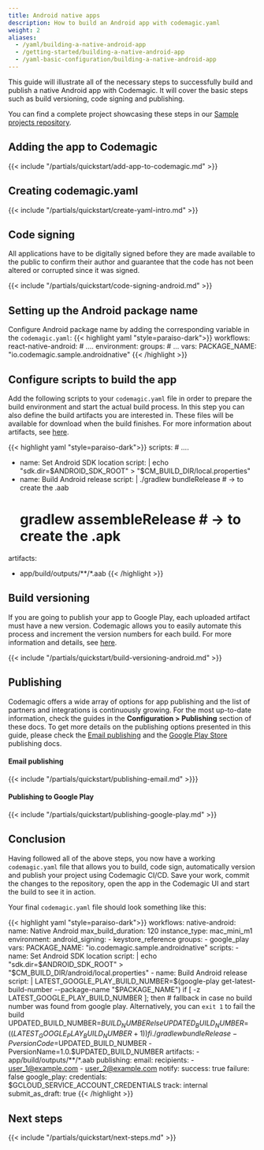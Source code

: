 ```yaml
---
title: Android native apps
description: How to build an Android app with codemagic.yaml
weight: 2
aliases:
  - /yaml/building-a-native-android-app
  - /getting-started/building-a-native-android-app
  - /yaml-basic-configuration/building-a-native-android-app
---
```


This guide will illustrate all of the necessary steps to successfully build and publish a native Android app with Codemagic. It will cover the basic steps such as build versioning, code signing and publishing.

You can find a complete project showcasing these steps in our [Sample projects repository](https://github.com/codemagic-ci-cd/codemagic-sample-projects/tree/main/android/android-native-quick-start).

## Adding the app to Codemagic
{{< include "/partials/quickstart/add-app-to-codemagic.md" >}}
## Creating codemagic.yaml
{{< include "/partials/quickstart/create-yaml-intro.md" >}}

## Code signing

All applications have to be digitally signed before they are made available to the public to confirm their author and guarantee that the code has not been altered or corrupted since it was signed.

{{< include "/partials/quickstart/code-signing-android.md" >}}


## Setting up the Android package name

Configure Android package name by adding the corresponding variable in the `codemagic.yaml`:
{{< highlight yaml "style=paraiso-dark">}}
  workflows:
    react-native-android:
      # ....
      environment:
        groups:
          # ...
        vars:
          PACKAGE_NAME: "io.codemagic.sample.androidnative"
{{< /highlight >}}

## Configure scripts to build the app
Add the following scripts to your `codemagic.yaml` file in order to prepare the build environment and start the actual build process.
In this step you can also define the build artifacts you are interested in. These files will be available for download when the build finishes. For more information about artifacts, see [here](../yaml/yaml-getting-started/#artifacts).

{{< highlight yaml "style=paraiso-dark">}}
scripts:
    # ....
  - name: Set Android SDK location
    script: | 
      echo "sdk.dir=$ANDROID_SDK_ROOT" > "$CM_BUILD_DIR/local.properties"
  - name: Build Android release
    script: | 
      ./gradlew bundleRelease # -> to create the .aab
      # gradlew assembleRelease # -> to create the .apk

artifacts:
  - app/build/outputs/**/*.aab
{{< /highlight >}}

## Build versioning

If you are going to publish your app to Google Play, each uploaded artifact must have a new version. Codemagic allows you to easily automate this process and increment the version numbers for each build. For more information and details, see [here](../configuration/build-versioning).

{{< include "/partials/quickstart/build-versioning-android.md" >}}


## Publishing

Codemagic offers a wide array of options for app publishing and the list of partners and integrations is continuously growing. For the most up-to-date information, check the guides in the **Configuration > Publishing** section of these docs.
To get more details on the publishing options presented in this guide, please check the [Email publishing](../yaml-publishing/email) and the [Google Play Store](../yaml-publishing/google-play) publishing docs.

#### Email publishing
{{< include "/partials/quickstart/publishing-email.md" >}}}

#### Publishing to Google Play
{{< include "/partials/quickstart/publishing-google-play.md" >}}


## Conclusion
Having followed all of the above steps, you now have a working `codemagic.yaml` file that allows you to build, code sign, automatically version and publish your project using Codemagic CI/CD.
Save your work, commit the changes to the repository, open the app in the Codemagic UI and start the build to see it in action.


Your final `codemagic.yaml` file should look something like this:

{{< highlight yaml "style=paraiso-dark">}}
workflows:
  native-android:
    name: Native Android
    max_build_duration: 120
    instance_type: mac_mini_m1
    environment:
      android_signing:
        - keystore_reference
      groups:
        - google_play
      vars:
        PACKAGE_NAME: "io.codemagic.sample.androidnative"
    scripts:
      - name: Set Android SDK location
        script: | 
          echo "sdk.dir=$ANDROID_SDK_ROOT" > "$CM_BUILD_DIR/android/local.properties"
      - name: Build Android release
        script: | 
          LATEST_GOOGLE_PLAY_BUILD_NUMBER=$(google-play get-latest-build-number --package-name "$PACKAGE_NAME")
          if [ -z LATEST_GOOGLE_PLAY_BUILD_NUMBER ]; then
              # fallback in case no build number was found from google play. Alternatively, you can `exit 1` to fail the build
              UPDATED_BUILD_NUMBER=$BUILD_NUMBER
          else
              UPDATED_BUILD_NUMBER=$(($LATEST_GOOGLE_PLAY_BUILD_NUMBER + 1))
          fi
          ./gradlew bundleRelease -PversionCode=$UPDATED_BUILD_NUMBER -PversionName=1.0.$UPDATED_BUILD_NUMBER
    artifacts:
      - app/build/outputs/**/*.aab
    publishing:
      email:
        recipients:
          - user_1@example.com
          - user_2@example.com
        notify:
          success: true
          failure: false
      google_play:
        credentials: $GCLOUD_SERVICE_ACCOUNT_CREDENTIALS
        track: internal
        submit_as_draft: true
{{< /highlight >}}

## Next steps
{{< include "/partials/quickstart/next-steps.md" >}}
